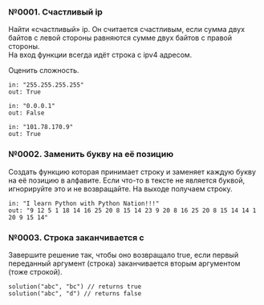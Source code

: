 ### №0001. Счастливый ip

Найти «счастливый» ip. Он считается счастливым, если сумма двух байтов с левой стороны равняются сумме двух байтов с правой стороны.  
На вход функции всегда идёт строка с ipv4 адресом.  

Оценить сложность.

```
in: "255.255.255.255"
out: True

in: "0.0.0.1"
out: False

in: "101.78.170.9"
out: True
```

### №0002. Заменить букву на её позицию

Создать функцию которая принимает строку и заменяет каждую букву на её позицию в алфавите. Если что-то в тексте не является буквой, игнорируйте это и не возвращайте. На выходе получаем строку.  

```
in: "I learn Python with Python Nation!!!"  
out: "9 12 5 1 18 14 16 25 20 8 15 14 23 9 20 8 16 25 20 8 15 14 14 1 20 9 15 14"
```

### №0003. Строка заканчивается с

Завершите решение так, чтобы оно возвращало true, если первый переданный аргумент (строка) заканчивается вторым аргументом (тоже строкой).

```
solution("abc", "bc") // returns true
solution("abc", "d") // returns false
```
